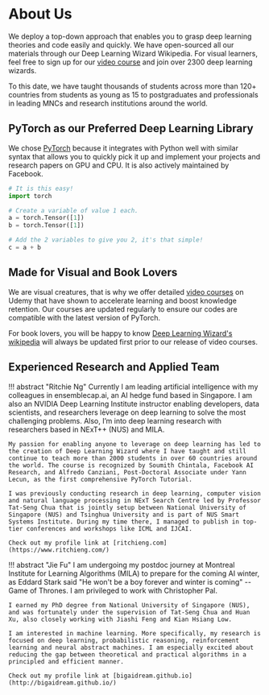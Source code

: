 # About Us
We deploy a top-down approach that enables you to grasp deep learning theories and code easily and quickly. We have open-sourced all our materials through our Deep Learning Wizard Wikipedia. For visual learners, feel free to sign up for our [video course](https://www.udemy.com/practical-deep-learning-with-pytorch/?couponCode=DEEPWIZARD) and join over 2300 deep learning wizards. 

To this date, we have taught thousands of students across more than 120+ countries from students as young as 15 to postgraduates and professionals in leading MNCs and research institutions around the world.

## PyTorch as our Preferred Deep Learning Library

We chose [PyTorch](https://pytorch.org/) because it integrates with Python well with similar syntax that allows you to quickly pick it up and implement your projects and research papers on GPU and CPU. It is also actively maintained by Facebook.


``` python
# It is this easy! 
import torch

# Create a variable of value 1 each.
a = torch.Tensor([1])
b = torch.Tensor([1])

# Add the 2 variables to give you 2, it's that simple!
c = a + b
```

## Made for Visual and Book Lovers
We are visual creatures, that is why we offer detailed [video courses](https://www.udemy.com/practical-deep-learning-with-pytorch/?couponCode=DEEPWIZARD) on Udemy that have shown to accelerate learning and boost knowledge retention. Our courses are updated regularly to ensure our codes are compatible with the latest version of PyTorch. 

For book lovers, you will be happy to know [Deep Learning Wizard's wikipedia](https://www.deeplearningwizard.com/) will always be updated first prior to our release of video courses.


## Experienced Research and Applied Team

!!! abstract "Ritchie Ng"
    Currently I am leading artificial intelligence with my colleagues in ensemblecap.ai, an AI hedge fund based in Singapore. I am also an NVIDIA Deep Learning Institute instructor enabling developers, data scientists, and researchers leverage on deep learning to solve the most challenging problems. Also, I’m into deep learning research with researchers based in NExT++ (NUS) and MILA.

    My passion for enabling anyone to leverage on deep learning has led to the creation of Deep Learning Wizard where I have taught and still continue to teach more than 2000 students in over 60 countries around the world. The course is recognized by Soumith Chintala, Facebook AI Research, and Alfredo Canziani, Post-Doctoral Associate under Yann Lecun, as the first comprehensive PyTorch Tutorial.
    
    I was previously conducting research in deep learning, computer vision and natural language processing in NExT Search Centre led by Professor Tat-Seng Chua that is jointly setup between National University of Singapore (NUS) and Tsinghua University and is part of NUS Smart Systems Institute. During my time there, I managed to publish in top-tier conferences and workshops like ICML and IJCAI.
    
    Check out my profile link at [ritchieng.com](https://www.ritchieng.com/)

!!! abstract "Jie Fu"
    I am undergoing my postdoc journey at Montreal Institute for Learning Algorithms (MILA) to prepare for the coming AI winter, as Eddard Stark said "He won't be a boy forever and winter is coming" -- Game of Thrones. I am privileged to work with Christopher Pal.

    I earned my PhD degree from National University of Singapore (NUS), and was fortunately under the supervision of Tat-Seng Chua and Huan Xu, also closely working with Jiashi Feng and Kian Hsiang Low.
    
    I am interested in machine learning. More specifically, my research is focused on deep learning, probabilistic reasoning, reinforcement learning and neural abstract machines. I am especially excited about reducing the gap between theoretical and practical algorithms in a principled and efficient manner.
    
    Check out my profile link at [bigaidream.github.io](http://bigaidream.github.io/)
